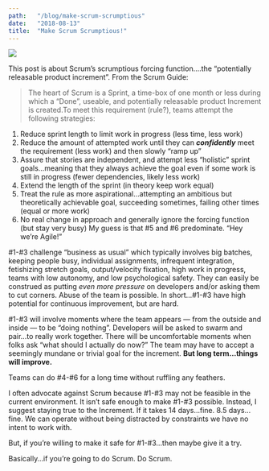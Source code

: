 ```yaml
---
path:	"/blog/make-scrum-scrumptious"
date:	"2018-08-13"
title:	"Make Scrum Scrumptious!"
---
```


![](/images/1*u_3HE3JsSUkCSIfm9_Vb5Q@2x.jpeg)

This post is about Scrum’s scrumptious forcing function….the “potentially releasable product increment”. From the Scrum Guide:


> The heart of Scrum is a Sprint, a time-box of one month or less during which a “Done”, useable, and potentially releasable product Increment is created.To meet this requirement (rule?), teams attempt the following strategies:

1. Reduce sprint length to limit work in progress (less time, less work)
2. Reduce the amount of attempted work until they can ***confidently*** meet the requirement (less work) and then slowly “ramp up”
3. Assure that stories are independent, and attempt less “holistic” sprint goals…meaning that they always achieve the goal even if some work is still in progress (fewer dependencies, likely less work)
4. Extend the length of the sprint (in theory keep work equal)
5. Treat the rule as more aspirational…attempting an ambitious but theoretically achievable goal, succeeding sometimes, failing other times (equal or more work)
6. No real change in approach and generally ignore the forcing function (but stay very busy)
My guess is that #5 and #6 predominate. “Hey we’re Agile!”

#1-#3 challenge “business as usual” which typically involves big batches, keeping people busy, individual assignments, infrequent integration, fetishizing stretch goals, output/velocity fixation, high work in progress, teams with low autonomy, and low psychological safety. They can easily be construed as putting *even more pressure* on developers and/or asking them to cut corners. Abuse of the team is possible. In short…#1-#3 have high potential for continuous improvement, but are hard.

#1-#3 will involve moments where the team appears — from the outside and inside — to be “doing nothing”. Developers will be asked to swarm and pair…to really work together. There will be uncomfortable moments when folks ask “what should I actually do now?” The team may have to accept a seemingly mundane or trivial goal for the increment. **But long term…things will improve.**

Teams can do #4-#6 for a long time without ruffling any feathers.

I often advocate against Scrum because #1-#3 may not be feasible in the current environment. It isn’t safe enough to make #1-#3 possible. Instead, I suggest staying true to the Increment. If it takes 14 days…fine. 8.5 days…fine. We can operate without being distracted by constraints we have no intent to work with.

But, if you’re willing to make it safe for #1-#3…then maybe give it a try.

Basically…if you’re going to do Scrum. Do Scrum.


